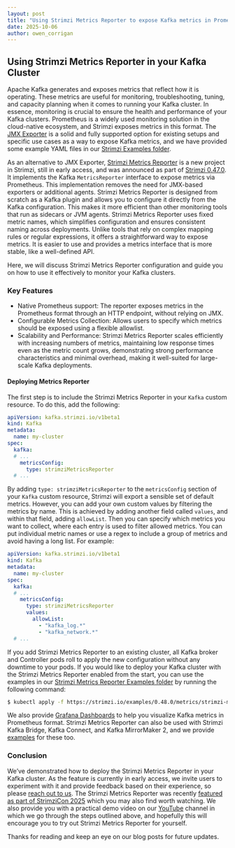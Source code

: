 ```yaml
---
layout: post
title: "Using Strimzi Metrics Reporter to expose Kafka metrics in Prometheus format"
date: 2025-10-06
author: owen_corrigan
---
```


## Using Strimzi Metrics Reporter in your Kafka Cluster

Apache Kafka generates and exposes metrics that reflect how it is operating.
These metrics are useful for monitoring, troubleshooting, tuning, and capacity planning when it comes to running your Kafka cluster.
In essence, monitoring is crucial to ensure the health and performance of your Kafka clusters.
Prometheus is a widely used monitoring solution in the cloud-native ecosystem, and Strimzi exposes metrics in this format.
The [JMX Exporter](https://github.com/prometheus/jmx_exporter) is a solid and fully supported option for existing setups and specific use cases as a way to expose Kafka metrics, and we have provided some example YAML files in our [Strimzi Examples folder](https://github.com/strimzi/strimzi-kafka-operator/tree/main/packaging/examples/metrics).

As an alternative to JMX Exporter, [Strimzi Metrics Reporter](https://github.com/strimzi/metrics-reporter) is a new project in Strimzi, still in early access, and was announced as part of [Strimzi 0.47.0](https://strimzi.io/blog/2025/07/15/what-is-new-in-strimzi-0.47.0/).
It implements the Kafka `MetricsReporter` interface to expose metrics via Prometheus.
This implementation removes the need for JMX-based exporters or additional agents.
Strimzi Metrics Reporter is designed from scratch as a Kafka plugin and allows you to configure it directly from the Kafka configuration.
This makes it more efficient than other monitoring tools that run as sidecars or JVM agents.
Strimzi Metrics Reporter uses fixed metric names, which simplifies configuration and ensures consistent naming across deployments.
Unlike tools that rely on complex mapping rules or regular expressions, it offers a straightforward way to expose metrics.
It is easier to use and provides a metrics interface that is more stable, like a well-defined API.

Here, we will discuss Strimzi Metrics Reporter configuration and guide you on how to use it effectively to monitor your Kafka clusters.

### Key Features
* Native Prometheus support: The reporter exposes metrics in the Prometheus format through an HTTP endpoint, without relying on JMX.
* Configurable Metrics Collection: Allows users to specify which metrics should be exposed using a flexible allowlist.
* Scalability and Performance: Strimzi Metrics Reporter scales efficiently with increasing numbers of metrics, maintaining low response times even as the metric count grows, demonstrating strong performance characteristics and minimal overhead, making it well-suited for large-scale Kafka deployments.

#### Deploying Metrics Reporter
The first step is to include the Strimzi Metrics Reporter in your `Kafka` custom resource.
To do this, add the following:

```yaml
apiVersion: kafka.strimzi.io/v1beta1
kind: Kafka
metadata:
  name: my-cluster
spec:
  kafka:
  # ...
    metricsConfig:
      type: strimziMetricsReporter
  # ...  
```

By adding `type: strimziMetricsReporter` to the `metricsConfig` section of your `Kafka` custom resource, Strimzi will export a sensible set of default metrics.
However, you can add your own custom values by filtering the metrics by name. 
This is achieved by adding another field called `values`, and within that field, adding `allowList`.
Then you can specify which metrics you want to collect, where each entry is used to filter allowed metrics.
You can put individual metric names or use a regex to include a group of metrics and avoid having a long list.
For example:

```yaml
apiVersion: kafka.strimzi.io/v1beta1
kind: Kafka
metadata:
  name: my-cluster
spec:
  kafka:
  # ...
    metricsConfig:
      type: strimziMetricsReporter
      values:
        allowList:
          - "kafka_log.*"
          - "kafka_network.*"
  # ...  
```

If you add Strimzi Metrics Reporter to an existing cluster, all Kafka broker and Controller pods roll to apply the new configuration without any downtime to your pods.
If you would like to deploy your Kafka cluster with the Strimzi Metrics Reporter enabled from the start, you can use the examples in our [Strimzi Metrics Reporter Examples folder](https://github.com/strimzi/strimzi-kafka-operator/tree/0.48.0/examples/metrics/strimzi-metrics-reporter) by running the following command:

```bash
$ kubectl apply -f https://strimzi.io/examples/0.48.0/metrics/strimzi-metrics-reporter/kafka-metrics.yaml -n myproject
```

We also provide [Grafana Dashboards](https://github.com/strimzi/strimzi-kafka-operator/tree/0.48.0/examples/metrics/strimzi-metrics-reporter/grafana-dashboards) to help you visualize Kafka metrics in Prometheus format.
Strimzi Metrics Reporter can also be used with Strimzi Kafka Bridge, Kafka Connect, and Kafka MirrorMaker 2, and we provide [examples](https://github.com/strimzi/strimzi-kafka-operator/tree/0.48.0/examples/metrics/strimzi-metrics-reporter) for these too.


### Conclusion
We’ve demonstrated how to deploy the Strimzi Metrics Reporter in your Kafka cluster.
As the feature is currently in early access, we invite users to experiment with it and provide feedback based on their experience, so please [reach out to us](https://strimzi.io/community/).
The Strimzi Metrics Reporter was recently [featured as part of StrimziCon 2025](https://www.youtube.com/watch?v=evKGEziQj54) which you may also find worth watching.
We also provide you with a practical demo video on our [YouTube](https://www.youtube.com/watch?v=Za04jVp8f5c) channel in which we go through the steps outlined above, and hopefully this will encourage you to try out Strimzi Metrics Reporter for yourself.

Thanks for reading and keep an eye on our blog posts for future updates.



